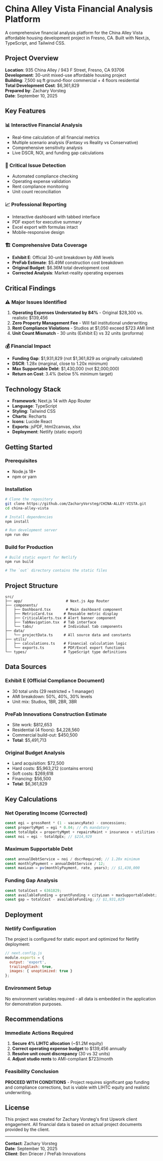 # China Alley Vista Financial Analysis Platform

A comprehensive financial analysis platform for the China Alley Vista affordable housing development project in Fresno, CA. Built with Next.js, TypeScript, and Tailwind CSS.

## Project Overview

**Location**: 935 China Alley / 943 F Street, Fresno, CA 93706  
**Development**: 30-unit mixed-use affordable housing project  
**Building**: 7,500 sq ft ground-floor commercial + 4 floors residential  
**Total Development Cost**: $6,361,829  
**Prepared by**: Zachary Vorsteg  
**Date**: September 10, 2025  

## Key Features

### 📊 Interactive Financial Analysis
- Real-time calculation of all financial metrics
- Multiple scenario analysis (Fantasy vs Reality vs Conservative)
- Comprehensive sensitivity analysis
- Live DSCR, NOI, and funding gap calculations

### 🚨 Critical Issue Detection
- Automated compliance checking
- Operating expense validation
- Rent compliance monitoring
- Unit count reconciliation

### 📈 Professional Reporting
- Interactive dashboard with tabbed interface
- PDF export for executive summary
- Excel export with formulas intact
- Mobile-responsive design

### 🏗️ Comprehensive Data Coverage
- **Exhibit E**: Official 30-unit breakdown by AMI levels
- **PreFab Estimate**: $5.49M construction cost breakdown
- **Original Budget**: $6.36M total development cost
- **Corrected Analysis**: Market-reality operating expenses

## Critical Findings

### ⚠️ Major Issues Identified
1. **Operating Expenses Understated by 84%** - Original $28,300 vs. realistic $139,456
2. **Zero Property Management Fee** - Will fail institutional underwriting
3. **Rent Compliance Violations** - Studios at $1,050 exceed $723 AMI limit
4. **Unit Count Mismatch** - 30 units (Exhibit E) vs 32 units (proforma)

### 💰 Financial Impact
- **Funding Gap**: $1,931,829 (not $1,361,829 as originally calculated)
- **DSCR**: 1.28x (marginal, close to 1.20x minimum)
- **Max Supportable Debt**: $1,430,000 (not $2,000,000)
- **Return on Cost**: 3.4% (below 5% minimum target)

## Technology Stack

- **Framework**: Next.js 14 with App Router
- **Language**: TypeScript
- **Styling**: Tailwind CSS
- **Charts**: Recharts
- **Icons**: Lucide React
- **Exports**: jsPDF, html2canvas, xlsx
- **Deployment**: Netlify (static export)

## Getting Started

### Prerequisites
- Node.js 18+ 
- npm or yarn

### Installation
```bash
# Clone the repository
git clone https://github.com/ZacharyVorsteg/CHINA-ALLEY-VISTA.git
cd china-alley-vista

# Install dependencies
npm install

# Run development server
npm run dev
```

### Build for Production
```bash
# Build static export for Netlify
npm run build

# The `out` directory contains the static files
```

## Project Structure

```
src/
├── app/                    # Next.js App Router
├── components/            
│   ├── Dashboard.tsx       # Main dashboard component
│   ├── MetricCard.tsx     # Reusable metric display
│   ├── CriticalAlerts.tsx # Alert banner component
│   ├── TabNavigation.tsx  # Tab interface
│   └── tabs/              # Individual tab components
├── data/
│   └── projectData.ts     # All source data and constants
├── utils/
│   ├── calculations.ts    # Financial calculation logic
│   └── exports.ts         # PDF/Excel export functions
└── types/                 # TypeScript type definitions
```

## Data Sources

### Exhibit E (Official Compliance Document)
- 30 total units (29 restricted + 1 manager)
- AMI breakdown: 50%, 40%, 30% levels
- Unit mix: Studios, 1BR, 2BR, 3BR

### PreFab Innovations Construction Estimate
- Site work: $812,653
- Residential (4 floors): $4,228,560  
- Commercial build-out: $450,500
- **Total**: $5,491,713

### Original Budget Analysis
- Land acquisition: $72,500
- Hard costs: $5,963,212 (contains errors)
- Soft costs: $269,618
- Financing: $56,500
- **Total**: $6,361,829

## Key Calculations

### Net Operating Income (Corrected)
```typescript
const egi = grossRent * (1 - vacancyRate) - concessions;
const propertyMgmt = egi * 0.04; // 4% mandatory
const totalOpEx = propertyMgmt + repairsMaint + insurance + utilities + taxes + other;
const noi = egi - totalOpEx; // $214,929
```

### Maximum Supportable Debt
```typescript
const annualDebtService = noi / dscrRequired; // 1.20x minimum
const monthlyPayment = annualDebtService / 12;
const maxLoan = pv(monthlyPayment, rate, years); // $1,430,000
```

### Funding Gap Analysis
```typescript
const totalCost = 6361829;
const availableFunding = grantFunding + cityLoan + maxSupportableDebt;
const gap = totalCost - availableFunding; // $1,931,829
```

## Deployment

### Netlify Configuration
The project is configured for static export and optimized for Netlify deployment:

```javascript
// next.config.js
module.exports = {
  output: 'export',
  trailingSlash: true,
  images: { unoptimized: true }
};
```

### Environment Setup
No environment variables required - all data is embedded in the application for demonstration purposes.

## Recommendations

### Immediate Actions Required
1. **Secure 4% LIHTC allocation** (~$1.2M equity)
2. **Correct operating expense budget** to $139,456 annually
3. **Resolve unit count discrepancy** (30 vs 32 units)
4. **Adjust studio rents** to AMI-compliant $723/month

### Feasibility Conclusion
**PROCEED WITH CONDITIONS** - Project requires significant gap funding and compliance corrections, but is viable with LIHTC equity and realistic underwriting.

## License

This project was created for Zachary Vorsteg's first Upwork client engagement. All financial data is based on actual project documents provided by the client.

---

**Contact**: Zachary Vorsteg  
**Date**: September 10, 2025  
**Client**: Ben Driecer / PreFab Innovations